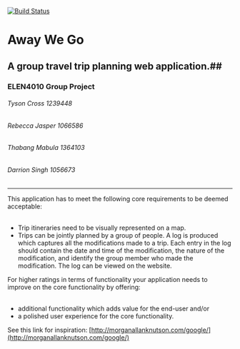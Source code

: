[![Build Status](https://travis-ci.com/witseie-elen4010/2019-005-project.svg?token=52xQs3WNRQyhnpMyQJpC&branch=master)](https://travis-ci.com/witseie-elen4010/2019-005-project)
<!-- [![Coverage Status](https://coveralls.io/repos/github/witseie-elen4010/2019-005-project/badge.svg?branch=coveralls_setup&t=31ncXA)](https://coveralls.io/github/witseie-elen4010/2019-005-project?branch=coveralls_setup) -->

# Away We Go # 
## A group travel trip planning web application.##
### ELEN4010 Group Project ###
###### Tyson Cross 1239448 ######
###### Rebecca Jasper 1066586 ######
###### Thabang Mabula 1364103 #####
###### Darrion Singh 1056673 ######
---

This application has to meet the following core requirements to be deemed acceptable: <br><br>
* Trip itineraries need to be visually represented on a map. <br>
* Trips can be jointly planned by a group of people. A log is produced which captures all the modifications made to a trip. Each entry in the log should contain the date and time of the modification, the nature of the modification, and identify the group member who made the modification. The log can be viewed on the website. <br>

For higher ratings in terms of functionality your application needs to improve on the core functionality by offering: <br><br>
* additional functionality which adds value for the end-user and/or <br>
* a polished user experience for the core functionality. <br>

See this link for inspiration: [http://morganallanknutson.com/google/](http://morganallanknutson.com/google/)
